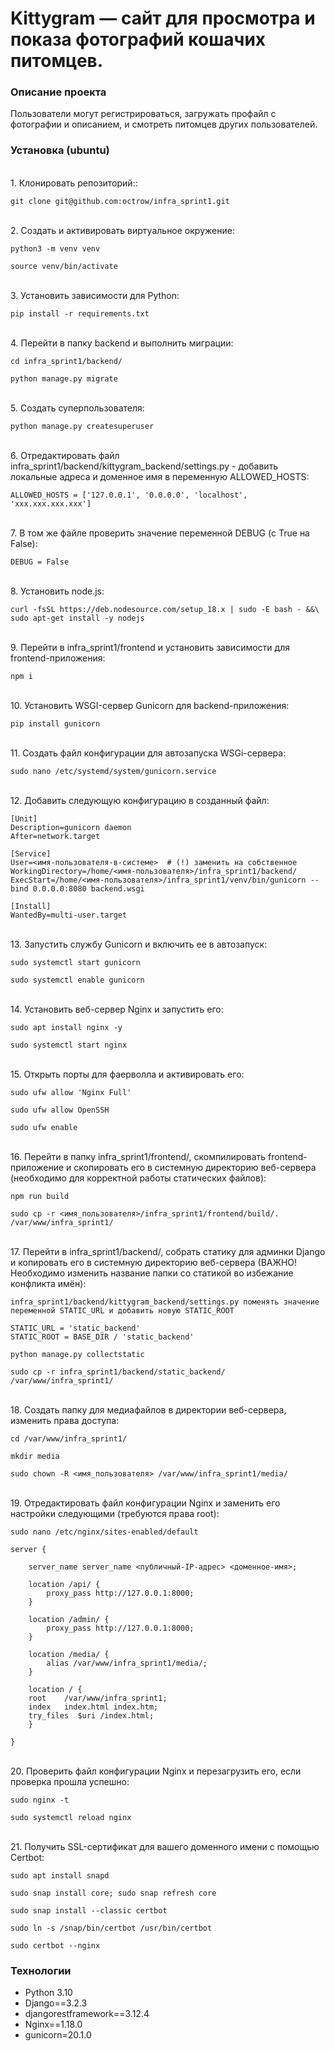 # Kittygram — сайт для просмотра и показа фотографий кошачих питомцев.

### Описание проекта
Пользователи могут регистрироваться, загружать профайл с фотографии и описанием, и смотреть питомцев других пользователей.

### Установка (ubuntu)
<br>1. Клонировать репозиторий::
```
git clone git@github.com:octrow/infra_sprint1.git
```

<br>2. Создать и активировать виртуальное окружение:
```
python3 -m venv venv
```
```
source venv/bin/activate
```

<br>3. Установить зависимости для Python:
```
pip install -r requirements.txt 
```

<br>4. Перейти в папку backend и выполнить миграции:
```
cd infra_sprint1/backend/
```
```
python manage.py migrate
```

<br>5. Создать суперпользователя:
```
python manage.py createsuperuser
```

<br>6. Отредактировать файл infra_sprint1/backend/kittygram_backend/settings.py - добавить локальные адреса и доменное имя в переменную ALLOWED_HOSTS:
```
ALLOWED_HOSTS = ['127.0.0.1', '0.0.0.0', 'localhost', 'xxx.xxx.xxx.xxx']
```

<br>7. В том же файле проверить значение переменной DEBUG (с True на False):
```
DEBUG = False
```

<br>8. Установить node.js:
```
curl -fsSL https://deb.nodesource.com/setup_18.x | sudo -E bash - &&\
sudo apt-get install -y nodejs
```

<br>9. Перейти в infra_sprint1/frontend и установить зависимости для frontend-приложения:
```
npm i
```

<br>10. Установить WSGI-сервер Gunicorn для backend-приложения:
```
pip install gunicorn
```

<br>11. Создать файл конфигурации для автозапуска WSGi-сервера:
```
sudo nano /etc/systemd/system/gunicorn.service
```

<br>12. Добавить следующую конфигурацию в созданный файл:
```
[Unit]
Description=gunicorn daemon 
After=network.target 

[Service]
User=<имя-пользователя-в-системе>  # (!) заменить на собственное
WorkingDirectory=/home/<имя-пользователя>/infra_sprint1/backend/
ExecStart=/home/<имя-пользователя>/infra_sprint1/venv/bin/gunicorn --bind 0.0.0.0:8080 backend.wsgi

[Install]
WantedBy=multi-user.target 
```

<br>13. Запустить службу Gunicorn и включить ее в автозапуск:
```
sudo systemctl start gunicorn
```
```
sudo systemctl enable gunicorn
```

<br>14. Установить веб-сервер Nginx и запустить его:
```
sudo apt install nginx -y
```
```
sudo systemctl start nginx 
```

<br>15. Открыть порты для фаерволла и активировать его:
```
sudo ufw allow 'Nginx Full'
```
```
sudo ufw allow OpenSSH
```
```
sudo ufw enable
```

<br>16. Перейти в папку infra_sprint1/frontend/, скомпилировать frontend-приложение и скопировать его в системную директорию веб-сервера (необходимо для корректной работы статических файлов):
```
npm run build
```
```
sudo cp -r <имя_пользователя>/infra_sprint1/frontend/build/. /var/www/infra_sprint1/
```

<br>17. Перейти в infra_sprint1/backend/, собрать статику для админки Django и копировать его в системную директорию веб-сервера (ВАЖНО! Необходимо изменить название папки со статикой во избежание конфликта имён):
```
infra_sprint1/backend/kittygram_backend/settings.py поменять значение переменной STATIC_URL и добавить новую STATIC_ROOT

STATIC_URL = 'static_backend'
STATIC_ROOT = BASE_DIR / 'static_backend' 
```
```
python manage.py collectstatic
```
```
sudo cp -r infra_sprint1/backend/static_backend/ /var/www/infra_sprint1/
```

<br>18. Создать папку для медиафайлов в директории веб-сервера, изменить права доступа:
```
cd /var/www/infra_sprint1/
```
```
mkdir media
```
```
sudo chown -R <имя_пользователя> /var/www/infra_sprint1/media/
```

<br>19. Отредактировать файл конфигурации Nginx и заменить его настройки следующими (требуются права root):
```
sudo nano /etc/nginx/sites-enabled/default 
```
```
server {

    server_name server_name <публичный-IP-адрес> <доменное-имя>;

    location /api/ {
        proxy_pass http://127.0.0.1:8000;
    }

    location /admin/ {
        proxy_pass http://127.0.0.1:8000;
    }

    location /media/ {
        alias /var/www/infra_sprint1/media/;
    }

    location / {
    root    /var/www/infra_sprint1;
    index   index.html index.htm;
    try_files  $uri /index.html;
    }

}
```

<br>20. Проверить файл конфигурации Nginx и перезагрузить его, если проверка прошла успешно:
```
sudo nginx -t
```
```
sudo systemctl reload nginx
```

<br>21. Получить SSL-сертификат для вашего доменного имени с помощью Certbot:
```
sudo apt install snapd
```
```
sudo snap install core; sudo snap refresh core
```
```
sudo snap install --classic certbot
```
```
sudo ln -s /snap/bin/certbot /usr/bin/certbot 
```
```
sudo certbot --nginx
```

### Технологии

 - Python 3.10
 - Django==3.2.3
 - djangorestframework==3.12.4
 - Nginx==1.18.0
 - gunicorn=20.1.0
